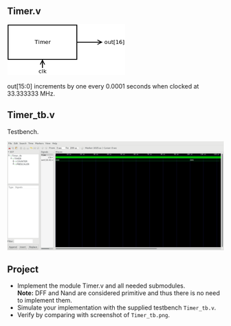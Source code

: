 ## Timer.v
![](Timer.png)


out[15:0] increments by one every 0.0001 seconds when clocked at 33.333333 MHz.

## Timer_tb.v
Testbench.

![](Timer_tb.png)	
## Project
* Implement the module Timer.v and all needed submodules.  
**Note:** DFF and Nand are considered primitive and thus there is no need to implement them.
* Simulate your implementation with the supplied testbench `Timer_tb.v`.
* Verify by comparing with screenshot of `Timer_tb.png`.